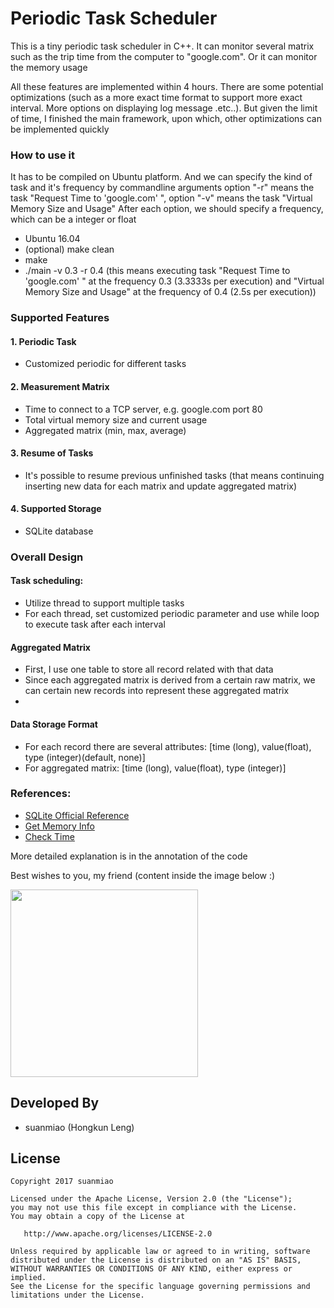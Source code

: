 Periodic Task Scheduler
================================

This is a tiny periodic task scheduler in C++. It can monitor several matrix such as the trip time from the computer to "google.com". Or it can monitor the memory usage

All these features are implemented within 4 hours. There are some potential optimizations (such as a more exact time format to support more exact interval. More options on displaying log message .etc..). But given the limit of time, I finished the main framework, upon which, other optimizations can be implemented quickly

### How to use it

It has to be compiled on Ubuntu platform. And we can specify the kind of task and it's frequency by commandline arguments
option "-r" means the task "Request Time to 'google.com' ", option "-v" means the task "Virtual Memory Size and Usage"
After each option, we should specify a frequency, which can be a integer or float

* Ubuntu 16.04
* (optional) make clean
* make
* ./main -v 0.3 -r 0.4 (this means executing task "Request Time to 'google.com' " at the frequency 0.3 (3.3333s per execution) and "Virtual Memory Size and Usage" at the frequency of 0.4 (2.5s per execution))


### Supported Features

#### 1. Periodic Task 

* Customized periodic for different tasks 


#### 2. Measurement Matrix 

* Time to connect to a TCP server, e.g. google.com port 80
* Total virtual memory size and current usage
* Aggregated matrix (min, max, average)

#### 3. Resume of Tasks

* It's possible to resume previous unfinished tasks (that means continuing inserting new data for each matrix and update aggregated matrix)


#### 4. Supported Storage

* SQLite database



### Overall Design

#### Task scheduling:
* Utilize thread to support multiple tasks
* For each thread, set customized periodic parameter and use while loop to execute task after each interval

#### Aggregated Matrix
* First, I use one table to store all record related with that data
* Since each aggregated matrix is derived from a certain raw matrix, we can certain new records into represent these aggregated matrix 
* 

#### Data Storage Format
* For each record there are several attributes: [time (long), value(float), type (integer)(default, none)]
* For aggregated matrix: [time (long), value(float), type (integer)]

### References:

* [SQLite Official Reference](https://www.tutorialspoint.com/sqlite/sqlite_c_cpp.htm)
* [Get Memory Info](http://stackoverflow.com/questions/63166/how-to-determine-cpu-and-memory-consumption-from-inside-a-process)
* [Check Time](http://stackoverflow.com/questions/8558625/how-to-get-the-current-time-in-milliseconds-in-c-programming)

More detailed explanation is in the annotation of the code

Best wishes to you, my friend (content inside the image below :)

<img src="https://raw.github.com/suanmiao/MonitorScheduler/master/readme_imgs/my_friend.jpg" width="300">


Developed By
------------

* suanmiao (Hongkun Leng)


License
-------

    Copyright 2017 suanmiao

    Licensed under the Apache License, Version 2.0 (the "License");
    you may not use this file except in compliance with the License.
    You may obtain a copy of the License at

       http://www.apache.org/licenses/LICENSE-2.0

    Unless required by applicable law or agreed to in writing, software
    distributed under the License is distributed on an "AS IS" BASIS,
    WITHOUT WARRANTIES OR CONDITIONS OF ANY KIND, either express or implied.
    See the License for the specific language governing permissions and
    limitations under the License.
